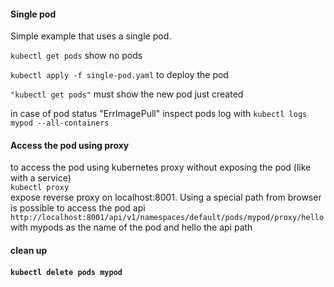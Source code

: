 <h4>Single pod</h4>
Simple example that uses a single pod.

<code>kubectl get pods</code> show no pods

<code>kubectl apply -f single-pod.yaml</code> to deploy the pod

<code>"kubectl get pods"</code> 
must show the new pod just created

in case of pod status "ErrImagePull" inspect pods log with
<code>kubectl logs mypod --all-containers</code>

<h4>Access the pod using proxy</h4>
to access the pod using kubernetes proxy without exposing the pod (like with a service)<br>
<code>kubectl proxy</code><br>
expose reverse proxy on localhost:8001. Using a special path from browser is possible to access the pod api
<code>http://localhost:8001/api/v1/namespaces/default/pods/mypod/proxy/hello </code><br>
with mypods as the name of the pod and hello the api path

<h4>clean up<h4>
<code>kubectl delete pods mypod</code>